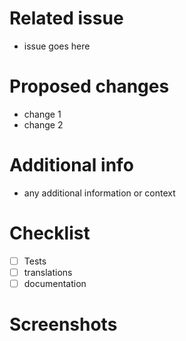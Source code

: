 # Related issue
- issue goes here

# Proposed changes
- change 1
- change 2

# Additional info
- any additional information or context

# Checklist
- [ ] Tests
- [ ] translations
- [ ] documentation

# Screenshots
